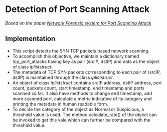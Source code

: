 # Detection of Port Scanning Attack
_Based on the paper [Network Forensic system for Port Scanning Attack](https://ieeexplore.ieee.org/document/5422935/)_

## Implementation
* This script detects the SYN TCP packets based network scanning.
* To accomplish this objective, we maintain a dictionary named tcp\_port\_attacks having key as pair (srcIP, dstIP) and data as the object of class _ipliststruct_.
* The metadata of TCP SYN packets corresponding to each pair of (srcIP, dstIP) is maintained through the class _ipliststruct_.
* An object of class _ipliststruct_ contains srcIP address, dstIP address, port count, packets count, start timestamp, end timestamp and ports scanned so far. It also have methods to change end timestamp, add more scanned port, calculate a metric indicative of its category and printing the metadata in human readable form.
* To decide the category of the object as Normal or Suspicious, a threshold value is used. The method calculate\_rate() of the object can be invoked to get this vale which can further be compared with the threshold value.
